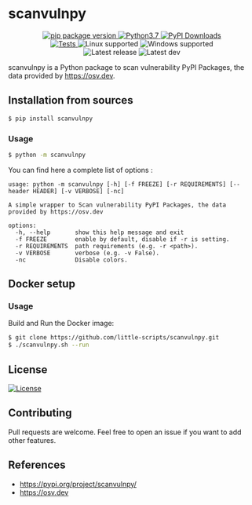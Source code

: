 # scanvulnpy


<div align="center">
  <a target="_blank" rel="noopener noreferrer" href="https://pypi.org/project/scanvulnpy" title="">
    <img  alt="pip package version" src="https://img.shields.io/pypi/v/scanvulnpy?color=informational">
  </a>
  <a target="_blank" rel="noopener noreferrer" href="https://pypi.org/project/scanvulnpy" title="">
    <img alt="Python3.7" src="https://img.shields.io/badge/Python-3.7+-informational">
  </a>
  <a target="_blank" rel="noopener noreferrer" href="https://pypi.org/project/scanvulnpy" title="">
    <img  alt="PyPI Downloads" src="https://img.shields.io/pypi/dm/scanvulnpy.svg?label=PyPI%20downloads">
  </a>
  <br>
  <a target="_blank" rel="noopener noreferrer" href="https://github.com/little-scripts/scanvulnpy/actions/workflows/tests.yml/badge.svg?branch=main" title="">
    <img alt="Tests" src="https://github.com/little-scripts/scanvulnpy/actions/workflows/tests.yml/badge.svg?branch=main">
  </a>
  <img alt="Linux supported" src="https://img.shields.io/badge/linux-supported-success">
  <img alt="Windows supported" src="https://img.shields.io/badge/windows-supported-success">
  <br>
  <img alt="Latest release" src="https://img.shields.io/github/last-commit/little-scripts/scanvulnpy/main?label=latest%20release">
  <img alt="Latest dev" src="https://img.shields.io/github/last-commit/little-scripts/scanvulnpy/dev?label=latest%20dev">
  <br>
</div>

scanvulnpy is a Python package to scan vulnerability PyPI Packages, the data provided by https://osv.dev.

## Installation from sources
```sh
$ pip install scanvulnpy
```

### Usage
```sh
$ python -m scanvulnpy
```

You can find here a complete list of options :

```
usage: python -m scanvulnpy [-h] [-f FREEZE] [-r REQUIREMENTS] [--header HEADER] [-v VERBOSE] [-nc]

A simple wrapper to Scan vulnerability PyPI Packages, the data provided by https://osv.dev

options:
  -h, --help       show this help message and exit
  -f FREEZE        enable by default, disable if -r is setting.
  -r REQUIREMENTS  path requirements (e.g. -r <path>).
  -v VERBOSE       verbose (e.g. -v False).
  -nc              Disable colors.
```

## Docker setup

### Usage
Build and Run the Docker image:

```sh
$ git clone https://github.com/little-scripts/scanvulnpy.git
$ ./scanvulnpy.sh --run
```

## License
[![License](https://img.shields.io/badge/license-Apache%202.0-blue.svg)](https://github.com/little-scripts/scanvulnpy/blob/main/LICENSE)

## Contributing
Pull requests are welcome. Feel free to open an issue if you want to add other features.

## References
- https://pypi.org/project/scanvulnpy/
- https://osv.dev
